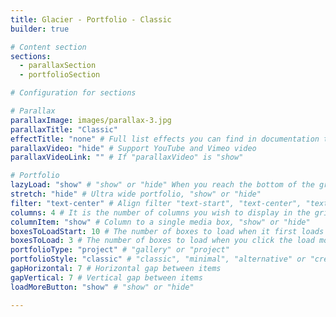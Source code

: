 ```yaml
---
title: Glacier - Portfolio - Classic
builder: true

# Content section
sections:
  - parallaxSection
  - portfolioSection

# Configuration for sections

# Parallax
parallaxImage: images/parallax-3.jpg
parallaxTitle: "Classic"
effectTitle: "none" # Full list effects you can find in documentation theme
parallaxVideo: "hide" # Support YouTube and Vimeo video 
parallaxVideoLink: "" # If "parallaxVideo" is "show"

# Portfolio
lazyLoad: "show" # "show" or "hide" When you reach the bottom of the grid the plugin will try to load more media boxes (The bottom of the grid must hit the bottom of your browser window)
stretch: "hide" # Ultra wide portfolio, "show" or "hide"
filter: "text-center" # Align filter "text-start", "text-center", "text-end" or "d-none"
columns: 4 # It is the number of columns you wish to display in the grid
columnItem: "show" # Column to a single media box, "show" or "hide"
boxesToLoadStart: 10 # The number of boxes to load when it first loads the grid
boxesToLoad: 3 # The number of boxes to load when you click the load more button 
portfolioType: "project" # "gallery" or "project"
portfolioStyle: "classic" # "classic", "minimal", "alternative" or "creative"
gapHorizontal: 7 # Horizontal gap between items
gapVertical: 7 # Vertical gap between items
loadMoreButton: "show" # "show" or "hide"

---
```


